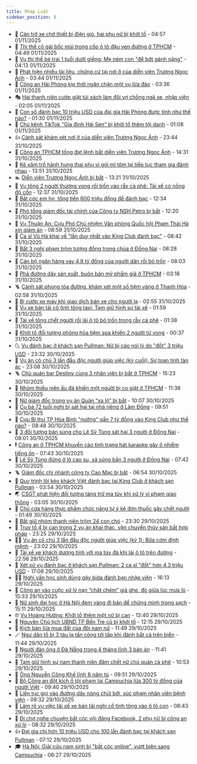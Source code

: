 ```yaml
---
title: Pháp Luật
sidebar_position: 8
---
```


<!-- dantri-phap-luat:START -->
- 🌊 [Cản trở xe chở thiết bị điện gió, hai phụ nữ bị khởi tố](https://dantri.com.vn/phap-luat/can-tro-xe-cho-thiet-bi-dien-gio-hai-phu-nu-bi-khoi-to-20251101105236152.htm) - 04:57 01/11/2025
- 🐲 [Thi thể cô gái bốc mùi trong cốp ô tô đậu ven đường ở TPHCM](https://dantri.com.vn/phap-luat/thi-the-co-gai-boc-mui-trong-cop-o-to-dau-ven-duong-o-tphcm-20251101113623824.htm) - 04:49 01/11/2025
- 🌁 [Vụ thi thể bé trai 1 tuổi dưới giếng: Mẹ ném con &quot;để bớt gánh nặng&quot;](https://dantri.com.vn/phap-luat/vu-thi-the-be-trai-1-tuoi-duoi-gieng-me-nem-con-de-bot-ganh-nang-20251101105508917.htm) - 04:13 01/11/2025
- 🎃 [Phát hiện nhiều tài liệu, chứng cứ tại nơi ở của diễn viên Trương Ngọc Ánh](https://dantri.com.vn/phap-luat/phat-hien-nhieu-tai-lieu-chung-cu-tai-noi-o-cua-dien-vien-truong-ngoc-anh-20251101102303091.htm) - 03:44 01/11/2025
- 🦅 [Công an Hải Phòng kịp thời ngăn chặn một vụ lừa đảo](https://dantri.com.vn/phap-luat/cong-an-hai-phong-kip-thoi-ngan-chan-mot-vu-lua-dao-20251101100413980.htm) - 03:36 01/11/2025
- 🎭 [Hai thanh niên cướp giật túi xách làm đôi vợ chồng ngã xe, nhập viện](https://dantri.com.vn/phap-luat/hai-thanh-nien-cuop-giat-tui-xach-lam-doi-vo-chong-nga-xe-nhap-vien-20251031165631882.htm) - 02:05 01/11/2025
- 🤗 [Con số đánh bạc 10 triệu USD của đại gia Hải Phòng được tính như thế nào?](https://dantri.com.vn/phap-luat/con-so-danh-bac-10-trieu-usd-cua-dai-gia-hai-phong-duoc-tinh-nhu-the-nao-20251031201108970.htm) - 01:30 01/11/2025
- 🚀 [Chủ kênh TikTok &quot;Gia đình Hải Sen&quot; bị khởi tố thêm tội danh](https://dantri.com.vn/phap-luat/chu-kenh-tiktok-gia-dinh-hai-sen-bi-khoi-to-them-toi-danh-20251101070545079.htm) - 01:08 01/11/2025
- 👍 [Cảnh sát khám xét nơi ở của diễn viên Trương Ngọc Ánh](https://dantri.com.vn/phap-luat/canh-sat-kham-xet-noi-o-cua-dien-vien-truong-ngoc-anh-20251101002038177.htm) - 23:44 31/10/2025
- 🧐 [Công an TPHCM tống đạt lệnh bắt diễn viên Trương Ngọc Ánh](https://dantri.com.vn/phap-luat/cong-an-tphcm-tong-dat-lenh-bat-dien-vien-truong-ngoc-anh-20251031211527983.htm) - 14:31 31/10/2025
- 🫶 [Kẻ xăm trổ hành hung thai phụ vì gói mì tôm lại tiếp tục tham gia đánh nhau](https://dantri.com.vn/phap-luat/ke-xam-tro-hanh-hung-thai-phu-vi-goi-mi-tom-lai-tiep-tuc-tham-gia-danh-nhau-20251031193517691.htm) - 13:51 31/10/2025
- 🏊 [Diễn viên Trương Ngọc Ánh bị bắt](https://dantri.com.vn/phap-luat/dien-vien-truong-ngoc-anh-bi-bat-20251031201718333.htm) - 13:21 31/10/2025
- 🌋 [Vụ tông 2 người thương vong rồi trốn vào rẫy cà phê: Tài xế có nồng độ cồn](https://dantri.com.vn/phap-luat/vu-tong-2-nguoi-thuong-vong-roi-tron-vao-ray-ca-phe-tai-xe-co-nong-do-con-20251031185115856.htm) - 12:37 31/10/2025
- 👹 [Bắt cóc em họ, tống tiền 600 triệu đồng để đánh bạc](https://dantri.com.vn/phap-luat/bat-coc-em-ho-tong-tien-600-trieu-dong-de-danh-bac-20251031192301151.htm) - 12:34 31/10/2025
- 🫣 [Phó tổng giám đốc tài chính của Công ty NSH Petro bị bắt](https://dantri.com.vn/phap-luat/pho-tong-giam-doc-tai-chinh-cua-cong-ty-nsh-petro-bi-bat-20251031155921672.htm) - 12:20 31/10/2025
- 🎃 [Vụ Thuận An: Cựu Phó Chủ nhiệm Văn phòng Quốc hội Phạm Thái Hà xin giảm án](https://dantri.com.vn/phap-luat/vu-thuan-an-cuu-pho-chu-nhiem-van-phong-quoc-hoi-pham-thai-ha-xin-giam-an-20251031154339423.htm) - 08:59 31/10/2025
- 🌝 [Ca sĩ Vũ Hà khai về &quot;lần duy nhất vào King Club đánh bạc&quot;](https://dantri.com.vn/phap-luat/ca-si-vu-ha-khai-ve-lan-duy-nhat-vao-king-club-danh-bac-20251031153136294.htm) - 08:42 31/10/2025
- 🚀 [Bắt 3 nghi phạm trộm tượng đồng trong chùa ở Đồng Nai](https://dantri.com.vn/phap-luat/bat-3-nghi-pham-trom-tuong-dong-trong-chua-o-dong-nai-20251031142835470.htm) - 08:28 31/10/2025
- 🥷 [Cán bộ ngân hàng vay 4,8 tỷ đồng của người dân rồi bỏ trốn](https://dantri.com.vn/phap-luat/can-bo-ngan-hang-vay-48-ty-dong-cua-nguoi-dan-roi-bo-tron-20251031145137608.htm) - 08:03 31/10/2025
- 👺 [Phá đường dây sản xuất, buôn bán mỹ phẩm giả ở TPHCM](https://dantri.com.vn/phap-luat/pha-duong-day-san-xuat-buon-ban-my-pham-gia-o-tphcm-20251031095007901.htm) - 03:18 31/10/2025
- 🪜 [Cảnh sát phong tỏa đường, khám xét một số tiệm vàng ở Thanh Hóa](https://dantri.com.vn/phap-luat/canh-sat-phong-toa-duong-kham-xet-mot-so-tiem-vang-o-thanh-hoa-20251031095119835.htm) - 02:58 31/10/2025
- 🦄 [Bị cướp xe máy khi giao dịch bán xe cho người lạ](https://dantri.com.vn/phap-luat/bi-cuop-xe-may-khi-giao-dich-ban-xe-cho-nguoi-la-20251031093457097.htm) - 02:55 31/10/2025
- 🦍 [Vụ xe bán tải cố tình tông taxi: Tạm giữ hình sự tài xế](https://dantri.com.vn/phap-luat/vu-xe-ban-tai-co-tinh-tong-taxi-tam-giu-hinh-su-tai-xe-20251031083426584.htm) - 01:59 31/10/2025
- 🌁 [Tài xế tông chết người rồi lái ô tô bỏ trốn trong rẫy cà phê](https://dantri.com.vn/phap-luat/tai-xe-tong-chet-nguoi-roi-lai-o-to-bo-tron-trong-ray-ca-phe-20251031073511141.htm) - 01:38 31/10/2025
- 💯 [Khởi tố đối tượng phóng hỏa tiệm spa khiến 2 người tử vong](https://dantri.com.vn/phap-luat/khoi-to-doi-tuong-phong-hoa-tiem-spa-khien-2-nguoi-tu-vong-20251031064831073.htm) - 00:37 31/10/2025
- 🌜 [Vụ đánh bạc ở khách sạn Pullman: Nữ bị cáo nói lý do &quot;đốt&quot; 3 triệu USD](https://dantri.com.vn/phap-luat/vu-danh-bac-o-khach-san-pullman-nu-bi-cao-noi-ly-do-dot-3-trieu-usd-20251031010815866.htm) - 23:32 30/10/2025
- 👹 [Vụ án cô chủ 3 lần đầu độc người giúp việc &lpar;kỳ cuối&rpar;: Sự toan tính tàn ác](https://dantri.com.vn/phap-luat/vu-an-co-chu-3-lan-dau-doc-nguoi-giup-viec-ky-cuoi-su-toan-tinh-tan-ac-20251031042543787.htm) - 23:08 30/10/2025
- 🪜 [Chủ quán bar Destiny cùng 3 nhân viên bị bắt ở TPHCM](https://dantri.com.vn/phap-luat/chu-quan-bar-destiny-cung-3-nhan-vien-bi-bat-o-tphcm-20251030215702269.htm) - 15:23 30/10/2025
- 🦩 [Nhóm thiếu niên ẩu đả khiến một người bị co giật ở TPHCM](https://dantri.com.vn/phap-luat/nhom-thieu-nien-au-da-khien-mot-nguoi-bi-co-giat-o-tphcm-20251030181957992.htm) - 11:38 30/10/2025
- 💂 [Nữ giám đốc trong vụ án Quân “xa lộ” bị bắt](https://dantri.com.vn/phap-luat/nu-giam-doc-trong-vu-an-quan-xa-lo-bi-bat-20251030165401938.htm) - 10:07 30/10/2025
- 💃 [Cụ bà 72 tuổi nghi bị sát hại tại nhà riêng ở Lâm Đồng](https://dantri.com.vn/phap-luat/cu-ba-72-tuoi-nghi-bi-sat-hai-tai-nha-rieng-o-lam-dong-20251030164320427.htm) - 09:51 30/10/2025
- 🧐 [Cựu Bí thư TP Hòa Bình &quot;nướng&quot; gần 7 tỷ đồng vào King Club như thế nào?](https://dantri.com.vn/phap-luat/cuu-bi-thu-tp-hoa-binh-nuong-gan-7-ty-dong-vao-king-club-nhu-the-nao-20251030154026293.htm) - 08:48 30/10/2025
- 🤗 [3 đối tượng bán súng cho Lê Sỹ Tùng sát hại 3 người ở Đồng Nai](https://dantri.com.vn/phap-luat/3-doi-tuong-ban-sung-cho-le-sy-tung-sat-hai-3-nguoi-o-dong-nai-20251030143019675.htm) - 08:01 30/10/2025
- 🕴 [Công an ở TPHCM khuyến cáo tình trạng hát karaoke gây ô nhiễm tiếng ồn](https://dantri.com.vn/phap-luat/cong-an-o-tphcm-khuyen-cao-tinh-trang-hat-karaoke-gay-o-nhiem-tieng-on-20251030122839380.htm) - 07:43 30/10/2025
- 🐎 [Lê Sỹ Tùng đứng ở lô cao su, xả súng bắn 3 người ở Đồng Nai](https://dantri.com.vn/phap-luat/le-sy-tung-dung-o-lo-cao-su-xa-sung-ban-3-nguoi-o-dong-nai-20251030140548745.htm) - 07:42 30/10/2025
- 🪜 [Giám đốc chi nhánh công ty Cao Mạc bị bắt](https://dantri.com.vn/phap-luat/giam-doc-chi-nhanh-cong-ty-cao-mac-bi-bat-20251030110532316.htm) - 06:54 30/10/2025
- 🤭 [Quy trình lôi kéo khách Việt đánh bạc tại King Club ở khách sạn Pullman](https://dantri.com.vn/phap-luat/quy-trinh-loi-keo-khach-viet-danh-bac-tai-king-club-o-khach-san-pullman-20251030103405290.htm) - 03:54 30/10/2025
- 🌏 [CSGT phát hiện đối tượng tàng trữ ma túy khi xử lý vi phạm giao thông](https://dantri.com.vn/phap-luat/csgt-phat-hien-doi-tuong-tang-tru-ma-tuy-khi-xu-ly-vi-pham-giao-thong-20251030095532630.htm) - 03:05 30/10/2025
- 🎃 [Chủ cửa hàng thực phẩm chức năng tự ý kê đơn thuốc gây chết người](https://dantri.com.vn/phap-luat/chu-cua-hang-thuc-pham-chuc-nang-tu-y-ke-don-thuoc-gay-chet-nguoi-20251030075149334.htm) - 01:49 30/10/2025
- 🗽 [Bắt giữ nhóm thanh niên trộm 24 con chó](https://dantri.com.vn/phap-luat/bat-giu-nhom-thanh-nien-trom-24-con-cho-20251029200340671.htm) - 23:30 29/10/2025
- 🌁 [Truy tố 4 bị can trong 2 vụ án khai thác, vận chuyển thủy sản bất hợp pháp](https://dantri.com.vn/phap-luat/truy-to-4-bi-can-trong-2-vu-an-khai-thac-van-chuyen-thuy-san-bat-hop-phap-20251030004032058.htm) - 23:25 29/10/2025
- 🧑‍💻 [Vụ án cô chủ 3 lần đầu độc người giúp việc &lpar;kỳ 1&rpar;: Bữa cơm định mệnh](https://dantri.com.vn/phap-luat/vu-an-co-chu-3-lan-dau-doc-nguoi-giup-viec-ky-1-bua-com-dinh-menh-20251030055200101.htm) - 23:02 29/10/2025
- 🌮 [Tài xế xe khách dương tính với ma túy đá khi lái ô tô trên đường](https://dantri.com.vn/phap-luat/tai-xe-xe-khach-duong-tinh-voi-ma-tuy-da-khi-lai-o-to-tren-duong-20251030010858564.htm) - 22:56 29/10/2025
- 🤗 [Xét xử vụ đánh bạc ở khách sạn Pullman: 2 ca sĩ &quot;đốt&quot; hơn 4,3 triệu USD](https://dantri.com.vn/phap-luat/xet-xu-vu-danh-bac-o-khach-san-pullman-2-ca-si-dot-hon-43-trieu-usd-20251029225159741.htm) - 17:08 29/10/2025
- 👨‍🏫 [Nghi vấn học sinh dùng gậy bida đánh bạn nhập viện](https://dantri.com.vn/phap-luat/nghi-van-hoc-sinh-dung-gay-bida-danh-ban-nhap-vien-20251029224628063.htm) - 16:13 29/10/2025
- 🎉 [Công an vào cuộc xử lý nạn “chặt chém” giá ghe, đò giữa lúc mưa lũ](https://dantri.com.vn/phap-luat/cong-an-vao-cuoc-xu-ly-nan-chat-chem-gia-ghe-do-giua-luc-mua-lu-20251029222100462.htm) - 15:33 29/10/2025
- 🤗 [Nữ sinh đại học ở Hà Nội đem vàng đi bán để chứng minh trong sạch](https://dantri.com.vn/phap-luat/nu-sinh-dai-hoc-o-ha-noi-dem-vang-di-ban-de-chung-minh-trong-sach-20251029220419878.htm) - 15:11 29/10/2025
- 🤓 [Vụ Hoàng Hường: Khởi tố thêm một nữ bị can](https://dantri.com.vn/phap-luat/vu-hoang-huong-khoi-to-them-mot-nu-bi-can-20251029204123187.htm) - 13:40 29/10/2025
- 👹 [Nguyên Chủ tịch UBND TP Bến Tre cũ bị khởi tố](https://dantri.com.vn/phap-luat/nguyen-chu-tich-ubnd-tp-ben-tre-cu-bi-khoi-to-20251029190202444.htm) - 12:15 29/10/2025
- 🐘 [Kịch bản lừa mua đất của đôi nam nữ](https://dantri.com.vn/phap-luat/kich-ban-lua-mua-dat-cua-doi-nam-nu-20251029180306569.htm) - 11:49 29/10/2025
- 🪄 [Ngư dân tố bị 3 tàu lạ tấn công tới tấp khi đánh bắt cá trên biển](https://dantri.com.vn/phap-luat/ngu-dan-to-bi-3-tau-la-tan-cong-toi-tap-khi-danh-bat-ca-tren-bien-20251029175710753.htm) - 11:44 29/10/2025
- 💄 [Người đàn ông ở Đà Nẵng trong 4 tháng lĩnh 3 bản án](https://dantri.com.vn/phap-luat/nguoi-dan-ong-o-da-nang-trong-4-thang-linh-3-ban-an-20251029175213431.htm) - 11:41 29/10/2025
- 🐎 [Tạm giữ hình sự nam thanh niên đâm chết nữ chủ quán cà phê](https://dantri.com.vn/phap-luat/tam-giu-hinh-su-nam-thanh-nien-dam-chet-nu-chu-quan-ca-phe-20251029171246771.htm) - 10:53 29/10/2025
- 💯 [Ông Nguyễn Công Khế lĩnh 8 năm tù](https://dantri.com.vn/phap-luat/ong-nguyen-cong-khe-linh-8-nam-tu-20251029163656853.htm) - 09:51 29/10/2025
- 💯 [Bộ Công an đột kích ổ tội phạm tại Campuchia lừa 300 tỷ đồng của người Việt](https://dantri.com.vn/phap-luat/bo-cong-an-dot-kich-o-toi-pham-tai-campuchia-lua-300-ty-dong-cua-nguoi-viet-20251029163045210.htm) - 09:40 29/10/2025
- 🌈 [Liên tục gọi vào đường dây nóng chửi bới, xúc phạm nhân viên bệnh viện](https://dantri.com.vn/phap-luat/lien-tuc-goi-vao-duong-day-nong-chui-boi-xuc-pham-nhan-vien-benh-vien-20251029145843507.htm) - 09:32 29/10/2025
- 🧠 [Làm rõ vụ việc tài xế xe bán tải nghi cố tình tông vào ô tô con](https://dantri.com.vn/phap-luat/lam-ro-vu-viec-tai-xe-xe-ban-tai-nghi-co-tinh-tong-vao-o-to-con-20251029151012992.htm) - 08:43 29/10/2025
- 🌈 [Đi chợ nghe chuyện bắt cóc vội đăng Facebook, 2 phụ nữ bị công an xử lý](https://dantri.com.vn/phap-luat/di-cho-nghe-chuyen-bat-coc-voi-dang-facebook-2-phu-nu-bi-cong-an-xu-ly-20251029145446723.htm) - 08:32 29/10/2025
- 👍 [Đại gia chi hơn 10 triệu USD cho 100 lần đánh bạc tại khách sạn Pullman](https://dantri.com.vn/phap-luat/dai-gia-chi-hon-10-trieu-usd-cho-100-lan-danh-bac-tai-khach-san-pullman-20251029135807576.htm) - 07:12 29/10/2025
- 🎓 [Hà Nội: Giải cứu nam sinh bị &quot;bắt cóc online&quot;, vượt biên sang Campuchia](https://dantri.com.vn/phap-luat/ha-noi-giai-cuu-nam-sinh-bi-bat-coc-online-vuot-bien-sang-campuchia-20251029132141271.htm) - 06:27 29/10/2025<!-- dantri-phap-luat:END -->
